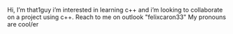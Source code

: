 Hi, I’m that1guy
i’m interested in learning c++ and
i’m looking to collaborate on a project using c++.
Reach to me on outlook "felixcaron33"
My pronouns are cool/er
